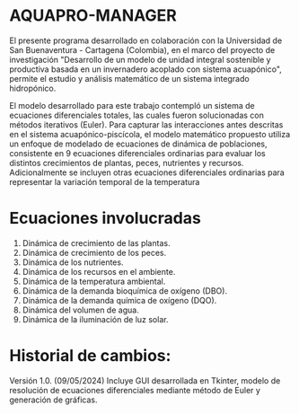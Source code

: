 # AQUAPRO-MANAGER
El presente programa desarrollado en colaboración con la Universidad de San Buenaventura - Cartagena (Colombia), en el marco del proyecto de investigación "Desarrollo de un modelo de unidad integral sostenible y productiva basada en un invernadero acoplado con sistema acuapónico", permite el estudio y análisis matemático de un sistema integrado hidropónico.

El modelo desarrollado para este trabajo contempló un sistema de ecuaciones diferenciales totales, las cuales fueron solucionadas con métodos iterativos (Euler). Para capturar las interacciones antes descritas en el sistema acuapónico-piscícola, el modelo matemático propuesto utiliza un enfoque de modelado de ecuaciones de dinámica de poblaciones, consistente en 9 ecuaciones diferenciales ordinarias para evaluar los distintos crecimientos de plantas, peces, nutrientes y recursos. Adicionalmente se incluyen otras ecuaciones diferenciales ordinarias para representar la variación temporal de la temperatura

# Ecuaciones involucradas
1. Dinámica de crecimiento de las plantas.
2. Dinámica de crecimiento de los peces.
3. Dinámica de los nutrientes.
4. Dinámica de los recursos en el ambiente.
5. Dinámica de la temperatura ambiental.
6. Dinámica de la demanda bioquímica de oxígeno (DBO).
7. Dinámica de la demanda química de oxígeno (DQO).
8. Dinámica del volumen de agua.
9. Dinámica de la iluminación de luz solar.

# Historial de cambios: 
Versión 1.0. (09/05/2024) Incluye GUI desarrollada en Tkinter, modelo de resolución de ecuaciones diferenciales mediante método de Euler y generación de gráficas.
